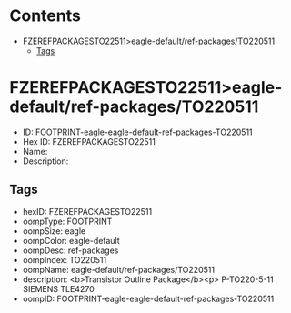 



Contents
========

* [FZEREFPACKAGESTO22511>eagle-default/ref-packages/TO220511](#fzerefpackagesto22511eagle-defaultref-packagesto220511)
	* [Tags](#tags)

# FZEREFPACKAGESTO22511>eagle-default/ref-packages/TO220511

- ID: FOOTPRINT-eagle-eagle-default-ref-packages-TO220511
- Hex ID: FZEREFPACKAGESTO22511
- Name: 
- Description: 

## Tags

- hexID: FZEREFPACKAGESTO22511
- oompType: FOOTPRINT
- oompSize: eagle
- oompColor: eagle-default
- oompDesc: ref-packages
- oompIndex: TO220511
- oompName: eagle-default/ref-packages/TO220511
- description: &lt;b&gt;Transistor Outline Package&lt;/b&gt;&lt;p&gt;&#xD;
P-TO220-5-11 SIEMENS TLE4270
- oompID: FOOTPRINT-eagle-eagle-default-ref-packages-TO220511
